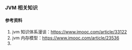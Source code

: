 ### JVM 相关知识
#### 参考资料
1. jvm 知识体系漫谈：https://www.imooc.com/article/33122
2. jvm 内存模型：https://www.imooc.com/article/23536
3. 